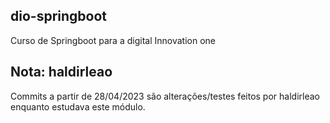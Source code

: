 ## dio-springboot
Curso de Springboot para a digital Innovation one

## Nota: haldirleao
Commits a partir de 28/04/2023 são alterações/testes feitos por haldirleao enquanto estudava este módulo.
